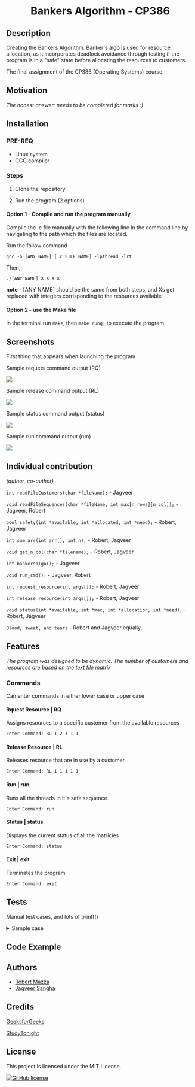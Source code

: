 <h1 align="center">Bankers Algorithm - CP386</h1>


## Description
Creating the Bankers Algorithm. Banker's algo is used for resource allocation, as it incorperates deadlock avoidance through testing if the program is in a "safe" state before allocating the resources to customers. 


The final assignment of the CP386 (Operating Systems) course. 

## Motivation
*The honest answer: needs to be completed for marks :)*

## Installation
### PRE-REQ
- Linux system
- GCC compiler

### Steps
1. Clone the repository

2. Run the program (2 options)

#### Option 1 - Compile and run the program manually

Compile the .c file manually with the following line in the command line by navigating to the path which the files are located.

Run the follow command 

`gcc -o [ANY NAME] [.c FILE NAME] -lpthread -lrt`

Then, 

`./[ANY NAME] X X X X`

**note** - [ANY NAME] should be the same from both steps, and Xs get replaced with integers corrisponding to the resources available

#### Option 2 - use the Make file

In the terminal run `make`, then `make runq1` to execute the program

## Screenshots

First thing that appears when launching the program

Sample requets command output (RQ)

<img src="./rq.png">

Sample release command output (RL)

<img src="./release.png">

Sample status command output (status)

<img src="./status.png">

Sample run command output (run)

<img src="./run.png">

## Individual contribution
*(author, co-author)*

`int readFileCustomers(char *fileName);` - Jagveer

`void readFileSequences(char *fileName, int max[n_rows][n_col]);` - Jagveer, Robert

`bool safety(int *available, int *allocated, int *need);` - Robert, Jagveer

`int sum_arr(int arr[], int n);` - Robert, Jagveer

`void get_n_col(char *filename);` - Robert, Jagveer

`int bankersalgo();` - Jagveer

`void run_cmd();` - Jagveer, Robert

`int request_resource(int args[]);` - Robert, Jagveer

`int release_resource(int args[]);` - Robert, Jagveer

`void status(int *available, int *max, int *allocation, int *need);` - Robert, Jagveer

`Blood, sweat, and tears` - Robert and Jagveer equally.


## Features

*The program was designed to be dynamic. The number of customers and resources are based on the text file matrix*
### Commands

Can enter commands in either lower case or upper case

#### Rquest Resource | RQ

Assigns resources to a specific customer from the available resources

```
Enter Command: RQ 1 2 3 1 1
```

#### Release Resource | RL

Releases resource that are in use by a customer.

```
Enter Command: RL 1 1 1 1 1
```

#### Run | run

Runs all the threads in it's safe sequence

```
Enter Command: run
```

#### Status | status

Displays the current status of all the matricies

```
Enter Command: status
```

#### Exit | exit

Terminates the program

```
Enter Command: exit
```
## Tests
Manual test cases, and lots of printf()
<details>
 <summary>Sample case</summary>
 <img src="./test 1.png">
</details>

## Code Example
## Authors
- [Robert Mazza](https://github.com/Robert336)
- [Jagveer Sangha](https://github.com/Jagveer-Sangha)
## Credits
[GeeksforGeeks](https://www.geeksforgeeks.org/bankers-algorithm-in-operating-system-2/)

[StudyTonight](https://www.studytonight.com/operating-system/bankers-algorithm)

## License
This project is licensed under the MIT License.

[![GitHub license](https://img.shields.io/github/license/Naereen/StrapDown.js.svg)](https://github.com/Robert336/CP386-Final-Assignment/blob/main/LICENSE)

